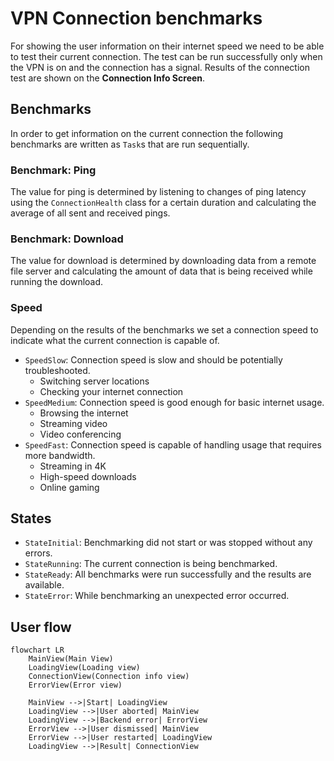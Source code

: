 # VPN Connection benchmarks

For showing the user information on their internet speed we need to be able to test their current connection. The test can be run successfully only when the VPN is on and the connection has a signal. Results of the connection test are shown on the **Connection Info Screen**.

## Benchmarks

In order to get information on the current connection the following benchmarks are written as `Task`s that are run sequentially.

### Benchmark: Ping

The value for ping is determined by listening to changes of ping latency using the `ConnectionHealth` class for a certain duration and calculating the average of all sent and received pings.

### Benchmark: Download

The value for download is determined by downloading data from a remote file server and calculating the amount of data that is being received while running the download.

### Speed

Depending on the results of the benchmarks we set a connection speed to indicate what the current connection is capable of.

* `SpeedSlow`: Connection speed is slow and should be potentially troubleshooted.
    * Switching server locations
    * Checking your internet connection
* `SpeedMedium`: Connection speed is good enough for basic internet usage.
    * Browsing the internet
    * Streaming video
    * Video conferencing
* `SpeedFast`: Connection speed is capable of handling usage that requires more bandwidth.
    * Streaming in 4K
    * High-speed downloads
    * Online gaming

## States

- `StateInitial`: Benchmarking did not start or was stopped without any errors.
- `StateRunning`: The current connection is being benchmarked.
- `StateReady`: All benchmarks were run successfully and the results are available.
- `StateError`: While benchmarking an unexpected error occurred.

## User flow

```mermaid
flowchart LR
    MainView(Main View)
    LoadingView(Loading view)
    ConnectionView(Connection info view)
    ErrorView(Error view)

    MainView -->|Start| LoadingView
    LoadingView -->|User aborted| MainView
    LoadingView -->|Backend error| ErrorView
    ErrorView -->|User dismissed| MainView
    ErrorView -->|User restarted| LoadingView
    LoadingView -->|Result| ConnectionView
```
